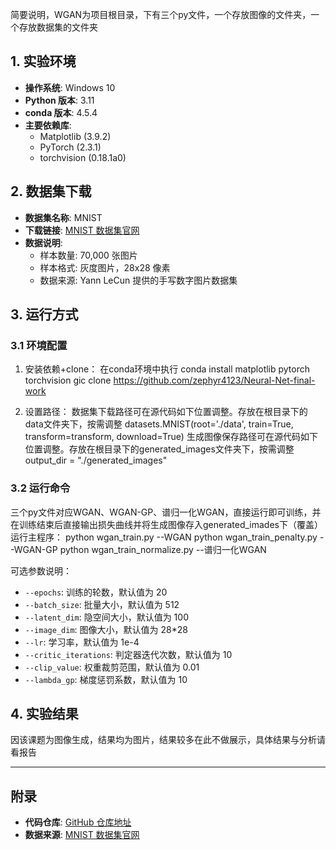简要说明，WGAN为项目根目录，下有三个py文件，一个存放图像的文件夹，一个存放数据集的文件夹

## 1. 实验环境
- **操作系统**: Windows 10
- **Python 版本**: 3.11
- **conda 版本**: 4.5.4
- **主要依赖库**:
  - Matplotlib (3.9.2)
  - PyTorch (2.3.1)
  - torchvision (0.18.1a0)

## 2. 数据集下载
- **数据集名称**: MNIST
- **下载链接**: [MNIST 数据集官网](http://yann.lecun.com/exdb/mnist/)
- **数据说明**:
  - 样本数量: 70,000 张图片
  - 样本格式: 灰度图片，28x28 像素
  - 数据来源: Yann LeCun 提供的手写数字图片数据集

## 3. 运行方式
### 3.1 环境配置
1. 安装依赖+clone：
   在conda环境中执行
   conda install matplotlib pytorch torchvision
   gic clone https://github.com/zephyr4123/Neural-Net-final-work

2. 设置路径：
   数据集下载路径可在源代码如下位置调整。存放在根目录下的data文件夹下，按需调整
   datasets.MNIST(root='./data', train=True, transform=transform, download=True) 
   生成图像保存路径可在源代码如下位置调整。存放在根目录下的generated_images文件夹下，按需调整
   output_dir = "./generated_images"

### 3.2 运行命令
三个py文件对应WGAN、WGAN-GP、谱归一化WGAN，直接运行即可训练，并在训练结束后直接输出损失曲线并将生成图像存入generated_imades下（覆盖）
运行主程序：
python wgan_train.py --WGAN
python wgan_train_penalty.py  --WGAN-GP
python wgan_train_normalize.py  --谱归一化WGAN


可选参数说明：
- `--epochs`: 训练的轮数，默认值为 20
- `--batch_size`: 批量大小，默认值为 512
- `--latent_dim`: 隐空间大小，默认值为 100
- `--image_dim`: 图像大小，默认值为 28*28
- `--lr`: 学习率，默认值为 1e-4
- `--critic_iterations`: 判定器迭代次数，默认值为 10
- `--clip_value`: 权重裁剪范围，默认值为 0.01
- `--lambda_gp`: 梯度惩罚系数，默认值为 10

## 4. 实验结果
因该课题为图像生成，结果均为图片，结果较多在此不做展示，具体结果与分析请看报告

---

## 附录
- **代码仓库**: [GitHub 仓库地址](https://github.com/zephyr4123/Neural-Net-final-work)
- **数据来源**: [MNIST 数据集官网](http://yann.lecun.com/exdb/mnist/)

